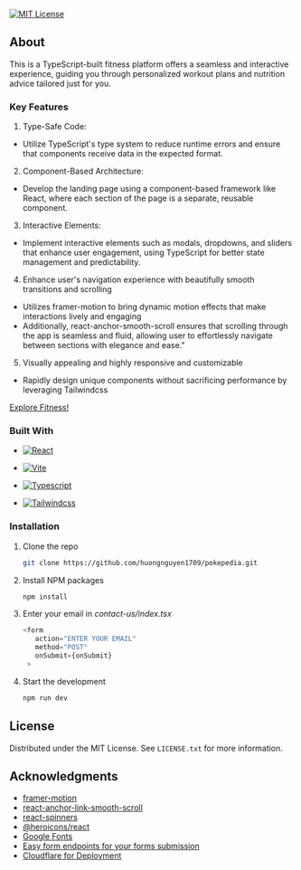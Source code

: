 [![MIT License][license-shield]][license-url]

## About

This is a TypeScript-built fitness platform offers a seamless and interactive experience, guiding you through personalized workout plans and nutrition advice tailored just for you.

### Key Features

1. Type-Safe Code:

- Utilize TypeScript's type system to reduce runtime errors and ensure that components receive data in the expected format.

2. Component-Based Architecture:

- Develop the landing page using a component-based framework like React, where each section of the page is a separate, reusable component.

3. Interactive Elements:

- Implement interactive elements such as modals, dropdowns, and sliders that enhance user engagement, using TypeScript for better state management and predictability.

4. Enhance user's navigation experience with beautifully smooth transitions and scrolling

- Utilizes framer-motion to bring dynamic motion effects that make interactions lively and engaging
- Additionally, react-anchor-smooth-scroll ensures that scrolling through the app is seamless and fluid, allowing user to effortlessly navigate between sections with elegance and ease."

5. Visually appealing and highly responsive and customizable

- Rapidly design unique components without sacrificing performance by leveraging Tailwindcss

[Explore Fitness!](https://fitness-2sd.pages.dev)

### Built With

- [![React][React.js]][React-url]

- [![Vite][Vitejs.dev]][Vite-url]

- [![Typescript][Typescript.org]][Typescript-url]

- [![Tailwindcss][Tailwind.css]][Tailwindcss-url]

### Installation

1. Clone the repo
   ```sh
   git clone https://github.com/huongnguyen1709/pokepedia.git
   ```
2. Install NPM packages
   ```sh
   npm install
   ```
3. Enter your email in _contact-us/index.tsx_
   ```ts
   <form
      action="ENTER YOUR EMAIL"
      method="POST"
      onSubmit={onSubmit}
    >
   ```
4. Start the development
   ```sh
   npm run dev
   ```

<!-- LICENSE -->

## License

Distributed under the MIT License. See `LICENSE.txt` for more information.

<!-- ACKNOWLEDGMENTS -->

## Acknowledgments

- [framer-motion](https://www.npmjs.com/package/framer-motion)
- [react-anchor-link-smooth-scroll](https://www.npmjs.com/package/react-anchor-link-smooth-scroll)
- [react-spinners](https://www.npmjs.com/package/react-spinners)
- [@heroicons/react](https://www.npmjs.com/package/@heroicons/react)
- [Google Fonts](https://fonts.google.com/)
- [Easy form endpoints for your forms submission](https://formsubmit.co/)
- [Cloudflare for Deployment](https://pages.cloudflare.com/)

<!-- MARKDOWN LINKS & IMAGES -->

[license-shield]: https://img.shields.io/badge/license-MIT-blue?style=for-the-badge
[license-url]: https://github.com/othneildrew/Best-README-Template/blob/master/LICENSE.txt
[React.js]: https://img.shields.io/badge/React-20232A?style=for-the-badge&logo=react&logoColor=61DAFB
[React-url]: https://react.dev/
[Vitejs.dev]: https://img.shields.io/badge/vite-20232A?style=for-the-badge&logo=Vite&logoColor=%23646CFF
[Vite-url]: https://vitejs.dev/guide/
[Typescript.org]: https://img.shields.io/badge/typescript-20232A?style=for-the-badge&logo=Typescript&logoColor=%233178C6
[Typescript-url]: https://www.typescriptlang.org/
[Tailwind.css]: https://img.shields.io/badge/Tailwinds-20232A?style=for-the-badge&logo=tailwindcss
[Tailwindcss-url]: https://tailwindcss.com/
